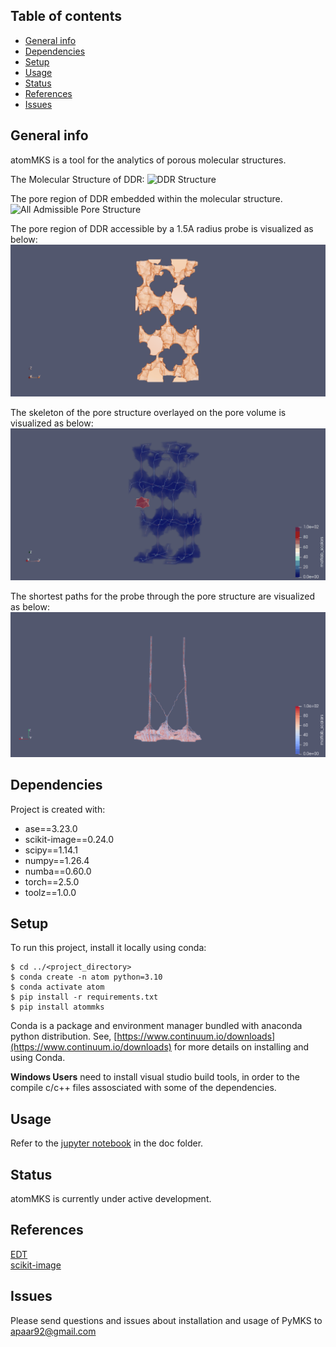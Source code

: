 ## Table of contents
* [General info](#general-info)
* [Dependencies](#dependencies)
* [Setup](#setup)
* [Usage](#usage)
* [Status](#status)
* [References](#references)
* [Issues](#issues)


## General info
atomMKS is a tool for the analytics of porous molecular structures.

The Molecular Structure of DDR: ![DDR Structure](./images/DDR_structure.gif)

The pore region of DDR embedded within the molecular structure. ![All Admissible Pore Structure](./images/DDR_pore_all.gif)

The pore region of DDR accessible by a 1.5A radius probe is visualized as below: ![Accessible Structure](./images/DDR_pore_cleaned.gif)

The skeleton of the pore structure overlayed on the pore volume is visualized as below: ![Accessible Path Structure](./images/DDR_skeleton_pore.gif)

The shortest paths for the probe through the pore structure are visualized as below: ![shortest paths](./images/DDR_graph.gif)


## Dependencies
Project is created with:
* ase==3.23.0
* scikit-image==0.24.0
* scipy==1.14.1
* numpy==1.26.4
* numba==0.60.0
* torch==2.5.0
* toolz==1.0.0


## Setup
To run this project, install it locally using conda:

```
$ cd ../<project_directory>
$ conda create -n atom python=3.10
$ conda activate atom
$ pip install -r requirements.txt
$ pip install atommks
```
Conda is a package and environment manager bundled with anaconda python distribution.
See, [https://www.continuum.io/downloads](https://www.continuum.io/downloads) for more details on installing and using Conda.  

**Windows Users** need to install visual studio build tools, in order to the compile c/c++ files assosciated with some of the dependencies.


## Usage
Refer to the [jupyter notebook](./tutorial/tutorial_atomMKS.ipynb) in the doc folder.


## Status
atomMKS is currently under active development.


## References
[EDT](https://github.com/seung-lab/euclidean-distance-transform-3d/)  
[scikit-image](https://scikit-image.org/)  


## Issues

Please send questions and issues about installation and usage of PyMKS to [apaar92@gmail.com](mailto:apaar92@gmail.com)
